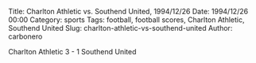 Title: Charlton Athletic vs. Southend United, 1994/12/26
Date: 1994/12/26 00:00
Category: sports
Tags: football, football scores, Charlton Athletic, Southend United
Slug: charlton-athletic-vs-southend-united
Author: carbonero


Charlton Athletic 3 - 1 Southend United
